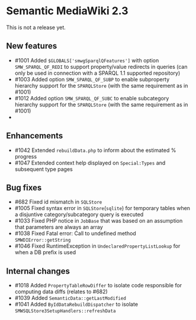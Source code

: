 # Semantic MediaWiki 2.3

This is not a release yet.

## New features

* #1001 Added `$GLOBALS['smwgSparqlQFeatures']` with option `SMW_SPARQL_QF_REDI` to support property/value redirects in queries (can only be used in connection with a SPARQL 1.1 supported repository)
* #1003 Added option `SMW_SPARQL_QF_SUBP` to enable subproperty hierarchy support for the `SPARQLStore` (with the same requirement as in #1001)
* #1012 Added option `SMW_SPARQL_QF_SUBC` to enable subcategory hierarchy support for the `SPARQLStore` (with the same requirement as in #1001)
* 

## Enhancements

* #1042 Extended `rebuildData.php` to inform about the estimated % progress
* #1047 Extended context help displayed on `Special:Types` and subsequent type pages

## Bug fixes

* #682 Fixed id mismatch in `SQLStore`
* #1005 Fixed syntax error in `SQLStore`(`sqlite`) for temporary tables when a disjuntive category/subcategory query is executed
* #1033 Fixed PHP notice in `JobBase` that was based on an assumption that parameters are always an array
* #1038 Fixed Fatal error: Call to undefined method `SMWDIError::getString`
* #1046 Fixed RuntimeException in `UndeclaredPropertyListLookup` for when a DB prefix is used

## Internal changes

* #1018 Added `PropertyTableRowDiffer` to isolate code responsible for computing data diffs (relates to #682)
* #1039 Added `SemanticData::getLastModified`
* #1041 Added `ByIdDataRebuildDispatcher` to isolate `SMWSQLStore3SetupHandlers::refreshData`
